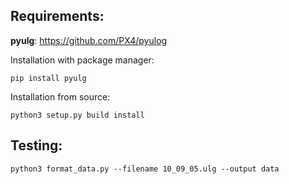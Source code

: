 ## Requirements:

**pyulg**: https://github.com/PX4/pyulog
    
Installation with package manager:

    pip install pyulg

Installation from source:

    python3 setup.py build install


## Testing:

    python3 format_data.py --filename 10_09_05.ulg --output data
